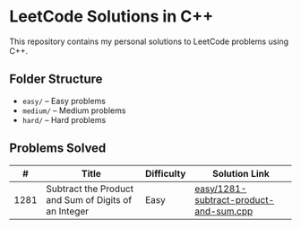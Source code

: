 # LeetCode Solutions in C++

This repository contains my personal solutions to LeetCode problems using C++.

## Folder Structure
- `easy/` – Easy problems
- `medium/` – Medium problems
- `hard/` – Hard problems

## Problems Solved

| #    | Title                                           | Difficulty | Solution Link                                      |
|------|--------------------------------------------------|------------|----------------------------------------------------|
| 1281 | Subtract the Product and Sum of Digits of an Integer | Easy       | [easy/1281-subtract-product-and-sum.cpp](easy/1281-subtract-product-and-sum.cpp) |
